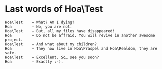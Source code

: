 # Last words of Hoa\Test

    Hoa\Test    — What? Am I dying?
    Hoa         — No, you are not.
    Hoa\Test    — But, all my files have disappeared!
    Hoa         — Do not be affraid. You will revive in another awesome project.
    Hoa\Test    — And what about my children?
    Hoa         — They now live in Hoa\Praspel and Hoa\Realdom, they are safe.
    Hoa\Test    — Excellent. So… see you soon?
    Hoa         — Exactly :-).
